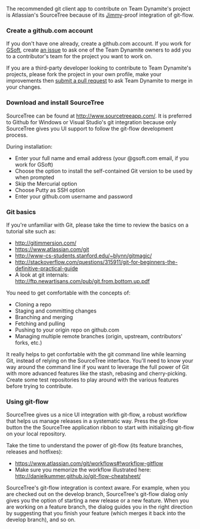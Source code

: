 The recommended git client app to contribute on Team Dynamite's project is Atlassian's SourceTree because of its [Jimmy](http://www.codinghorror.com/blog/2012/07/new-programming-jargon.html)-proof integration of git-flow.

### Create a github.com account
If you don't have one already, create a github.com account. If you work for [GSoft](http://www.gsoft.com), create [an issue](https://github.com/GSoft-SharePoint/Dynamite/issues) to ask one of the Team Dynamite owners to add you to a contributor's team for the project you want to work on.

If you are a third-party developer looking to contribute to Team Dynamite's projects, please fork the project in your own profile, make your improvements then [submit a pull request](https://help.github.com/articles/using-pull-requests) to ask Team Dynamite to merge in your changes.

### Download and install SourceTree
SourceTree can be found at http://www.sourcetreeapp.com/. It is preferred to Github for Windows or Visual Studio's git integration because only SourceTree gives you UI support to follow the git-flow development process.

During installation:
* Enter your full name and email address (your @gsoft.com email, if you work for GSoft)
* Choose the option to install the self-contained Git version to be used by when prompted
* Skip the Mercurial option
* Choose Putty as SSH option
* Enter your github.com username and password

### Git basics
If you're unfamiliar with Git, please take the time to review the basics on a tutorial site such as:
* http://gitimmersion.com/
* https://www.atlassian.com/git
* http://www-cs-students.stanford.edu/~blynn/gitmagic/
* http://stackoverflow.com/questions/315911/git-for-beginners-the-definitive-practical-guide
* A look at git internals: http://ftp.newartisans.com/pub/git.from.bottom.up.pdf

You need to get comfortable with the concepts of:
* Cloning a repo
* Staging and committing changes
* Branching and merging
* Fetching and pulling
* Pushing to your origin repo on github.com
* Managing multiple remote branches (origin, upstream, contributors' forks, etc.)

It really helps to get confortable with the git command line while learning Git, instead of relying on the SourceTree interface. You'll need to know your way around the command line if you want to leverage the full power of Git with more advanced features like the stash, rebasing and cherry-picking. Create some test repositories to play around with the various features before trying to contribute.

### Using git-flow
SourceTree gives us a nice UI integration with git-flow, a robust workflow that helps us manage releases in a systematic way. Press the git-flow button the the SourceTree application ribbon to start with initializing git-flow on your local repository.

Take the time to understand the power of git-flow (its feature branches, releases and hotfixes):
* https://www.atlassian.com/git/workflows#!workflow-gitflow
* Make sure you memorize the workflow illustrated here: http://danielkummer.github.io/git-flow-cheatsheet/

SourceTree's git-flow integration is context aware. For example, when you are checked out on the develop branch, SourceTree's git-flow dialog only gives you the option of starting a new release or a new feature. When you are working on a feature branch, the dialog guides you in the right direction by suggesting that you finish your feature (which merges it back into the develop branch), and so on.